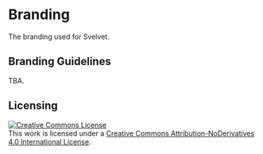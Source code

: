 # Branding

The branding used for Svelvet.

## Branding Guidelines

TBA.

## Licensing

<a rel="license" href="http://creativecommons.org/licenses/by-nd/4.0/">
  <img alt="Creative Commons License" style="border-width:0" src="https://i.creativecommons.org/l/by-nd/4.0/80x15.png" />
</a>
<br />This work is licensed under a 
<a rel="license" href="http://creativecommons.org/licenses/by-nd/4.0/">Creative Commons Attribution-NoDerivatives 4.0 International License</a>.

